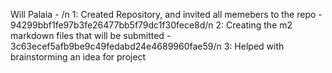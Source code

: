 Will Palaia - /n
1: Created Repository, and invited all memebers to the repo - 94299bbf1fe97b3fe26477bb5f79dc1f30fece8d/n
2: Creating the m2 markdown files that will be submitted - 3c63ecef5afb9be9c49fedabd24e4689960fae59/n
3: Helped with brainstorming an idea for project


